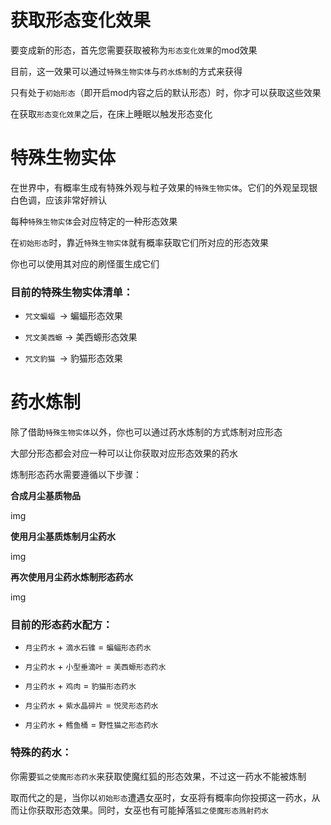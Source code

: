 # 获取形态变化效果

要变成新的形态，首先您需要获取被称为`形态变化效果`的mod效果

目前，这一效果可以通过`特殊生物实体`与`药水炼制`的方式来获得

只有处于`初始形态`（即开启mod内容之后的默认形态）时，你才可以获取这些效果

在获取`形态变化效果`之后，在床上睡眠以触发形态变化

# 特殊生物实体

在世界中，有概率生成有特殊外观与粒子效果的`特殊生物实体`。它们的外观呈现银白色调，应该非常好辨认

每种`特殊生物实体`会对应特定的一种形态效果

在`初始形态`时，靠近`特殊生物实体`就有概率获取它们所对应的形态效果

你也可以使用其对应的刷怪蛋生成它们

### 目前的特殊生物实体清单：

- `咒文蝙蝠 `→ 蝙蝠形态效果

- `咒文美西螈` → 美西螈形态效果

- `咒文豹猫 `→ 豹猫形态效果

# 药水炼制

除了借助`特殊生物实体`以外，你也可以通过药水炼制的方式炼制对应形态

大部分形态都会对应一种可以让你获取对应形态效果的药水

炼制形态药水需要遵循以下步骤：

**合成月尘基质物品**

img

**使用月尘基质炼制月尘药水**

img

**再次使用月尘药水炼制形态药水**

img

### 目前的形态药水配方：

- `月尘药水` + `滴水石锥` = `蝙蝠形态药水`

- `月尘药水` + `小型垂滴叶` = `美西螈形态药水`

- `月尘药水` + `鸡肉` = `豹猫形态药水`

- `月尘药水` + `紫水晶碎片` = `悦灵形态药水`

- `月尘药水` + `鳕鱼桶` = `野性猫之形态药水`

### 特殊的药水：

你需要`狐之使魔形态药水`来获取使魔红狐的形态效果，不过这一药水不能被炼制

取而代之的是，当你以`初始形态`遭遇女巫时，女巫将有概率向你投掷这一药水，从而让你获取形态效果。同时，女巫也有可能掉落`狐之使魔形态溅射药水`